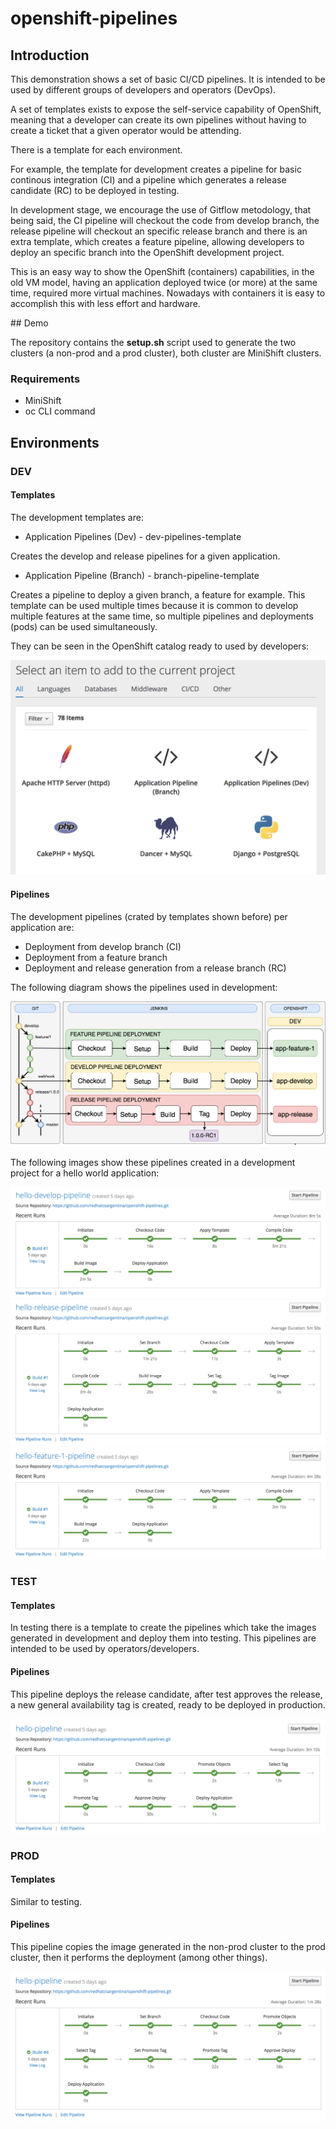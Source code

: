 # openshift-pipelines

## Introduction

This demonstration shows a set of basic CI/CD pipelines. It is intended to be used by different groups of developers and operators (DevOps). 

A set of templates exists to expose the self-service capability of OpenShift, meaning that a developer can create its own pipelines without having to create a ticket that a given operator would be attending.

There is a template for each environment. 

For example, the template for development creates a pipeline for basic continous integration (CI) and a pipeline which generates a release candidate (RC) to be deployed in testing.

In development stage, we encourage the use of Gitflow metodology, that being said, the CI pipeline will checkout the code from develop branch, the release pipeline will checkout an specific release branch and there is an extra template, which creates a feature pipeline, allowing developers to deploy an specific branch into the OpenShift development project.

This is an easy way to show the OpenShift (containers) capabilities, in the old VM model, having an application deployed twice (or more) at the same time, required more virtual machines. Nowadays with containers it is easy to accomplish this with less effort and hardware.

## Demo

The repository contains the **setup.sh** script used to generate the two clusters (a non-prod and a prod cluster), both cluster are MiniShift clusters.


### Requirements

* MiniShift
* oc CLI command

## Environments

### DEV

#### Templates

The development templates are:

* Application Pipelines (Dev) - dev-pipelines-template 

Creates the develop and release pipelines for a given application.

* Application Pipeline (Branch) - branch-pipeline-template 

Creates a pipeline to deploy a given branch, a feature for example. This template can be used multiple times because it is common to develop multiple features at the same time, so multiple pipelines and deployments (pods) can be used simultaneously.

They can be seen in the OpenShift catalog ready to used by developers:

![openshift-development-templates](./docs/openshift-development-templates.png)

#### Pipelines

The development pipelines (crated by templates shown before) per application are:

* Deployment from develop branch (CI)
* Deployment from a feature branch
* Deployment and release generation from a release branch (RC)

The following diagram shows the pipelines used in development:

![openshift-pipelines-gitflow](./docs/openshift-pipelines-gitflow.png)

The following images show these pipelines created in a development project for a hello world application:

![hello-develop-pipeline](./docs/hello-develop-pipeline.png)
![hello-release-pipeline](./docs/hello-release-pipeline.png)
![hello-feature-1-pipeline](./docs/hello-feature-1-pipeline.png)

### TEST

#### Templates

In testing there is a template to create the pipelines which take the images generated in development and deploy them into testing. This pipelines are intended to be used by operators/developers.

#### Pipelines

This pipeline deploys the release candidate, after test approves the release, a new general availability tag is created, ready to be deployed in production.

![hello-test-pipeline](./docs/hello-test-pipeline.png)

### PROD

#### Templates

Similar to testing.

#### Pipelines

This pipeline copies the image generated in the non-prod cluster to the prod cluster, then it performs the deployment (among other things).

![hello-prod-pipeline](./docs/hello-prod-pipeline.png)
